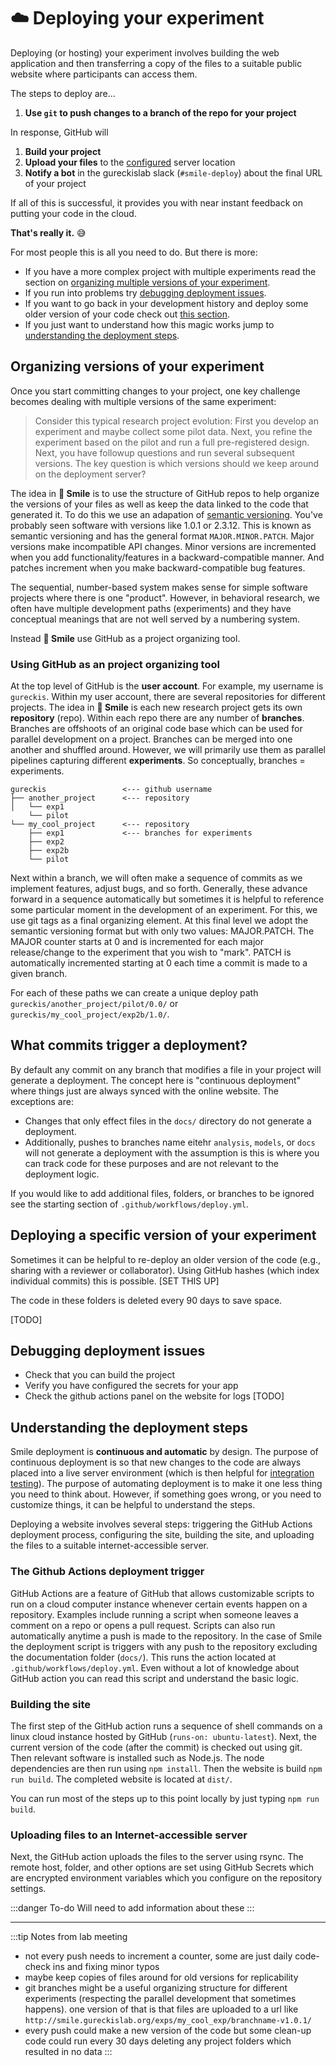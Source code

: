 

# :cloud: Deploying your experiment

Deploying (or hosting) your experiment involves building the web application and then transferring a copy of the files to a suitable public website where participants can access them.

The steps to deploy are... 
1. **Use `git` to push changes to a branch of the repo for your project**


In response, GitHub will 
1. **Build your project**
1. **Upload your files** to the [configured](/configuration) server location
1. **Notify a bot** in the gureckislab slack (`#smile-deploy`) about the final URL of your project 

<DarkModeImage imgfile='./images/deploy-steps.png' caption="steps for building"/>

If all of this is successful, it provides you with near instant feedback on putting your code in the cloud.

**That's really it.** :sweat_smile:

For most people this is all you need to do.  But there is more:
- If you have a more complex project with multiple experiments read the section on [organizing multiple versions of your experiment](#organizing-versions-of-your-experiment).  
- If you run into problems try [debugging deployment issues](#debugging-deployment-issues).  
- If you want to go back in your development history and deploy some older version of your code check out [this section](#deploying-a-specific-version-of-your-experiment). 
- If you just want to understand how this magic works jump to [understanding the deployment steps](#understanding-the-deployment-steps).


## Organizing versions of your experiment

Once you start committing changes to your project, one key challenge becomes dealing with multiple versions of the same experiment:

> Consider this typical research project evolution: First you develop an experiment and maybe collect some pilot data.  Next, you refine the experiment based on the pilot and run a full pre-registered design.  Next, you have followup questions and run several subsequent versions.  The key question is which versions should we keep around on the deployment server? 

The idea in **🫠 Smile** is to use the structure of GitHub repos to help organize the versions of your files as well as keep the data linked to the code that generated it.  To do this we use an adapation of [semantic versioning](https://semver.org).  You've probably seen software with versions like 1.0.1 or 2.3.12.  This is known as semantic versioning and has the general format `MAJOR.MINOR.PATCH`.  Major versions make incompatible API changes.  Minor versions are incremented when you add functionality/features in a backward-compatible manner.  And patches increment when you make backward-compatible bug features.

The sequential, number-based system makes sense for simple software projects where there is one "product".  However, in behavioral research, we often have multiple development paths (experiments) and they have conceptual meanings that are not well served by a numbering system.


<DarkModeImage imgfile='./images/branchingexps.png' caption="branching structure of typical behavioral experiment"/>


Instead **🫠 Smile** use GitHub as a project organizing tool.


### Using GitHub as an project organizing tool


At the top level of GitHub is the **user account**.  For example, my username is `gureckis`.  Within my user account, there are several repositories for different projects.  The idea in **🫠 Smile** is each new research project gets its own **repository** (repo). Within each repo there are any number of **branches**.  Branches are offshoots of an original code base which can be used for parallel development on a project.  Branches can be merged into one another and shuffled around.  However, we will primarily use them as parallel pipelines capturing different **experiments**.  So conceptually, branches = experiments.  


```
gureckis                 <--- github username
├── another_project      <--- repository
│   └── exp1
    └── pilot      
└── my_cool_project      <--- repository
    ├── exp1             <--- branches for experiments
    ├── exp2
    ├── exp2b
    └── pilot
```


Next within a branch, we will often make a sequence of commits as we implement features, adjust bugs, and so forth.  Generally, these advance forward in a sequence automatically but sometimes it is helpful to reference some particular moment in the development of an experiment.  For this, we use git tags as a final organizing element.  At this final level we adopt the semantic versioning format but with only two values: MAJOR.PATCH.  The MAJOR counter starts at 0 and is incremented for each major release/change to the experiment that you wish to "mark".  PATCH is automatically incremented starting at 0 each time a commit is made to a given branch.


For each of these paths we can create a unique deploy path
`gureckis/another_project/pilot/0.0/` or `gureckis/my_cool_project/exp2b/1.0/`.




## What commits trigger a deployment?

By default any commit on any branch that modifies a file in your project will generate a deployment.  The concept here is "continuous deployment" where things just are always synced with the online website.  The exceptions are: 
- Changes that only effect files in the `docs/` directory do not generate a deployment.
- Additionally, pushes to branches name eitehr `analysis`, `models`, or `docs` will not generate a deployment with the assumption is this is where you can track code for these purposes and are not relevant to the deployment logic.

If you would like to add additional files, folders, or branches to be ignored see the starting section of `.github/workflows/deploy.yml`.


## Deploying a specific version of your experiment

Sometimes it can be helpful to re-deploy an older version of the code (e.g., sharing with a reviewer or collaborator).  Using GitHub hashes (which index individual commits) this is possible. [SET THIS UP]

The code in these folders is deleted every 90 days to save space.

[TODO]



## Debugging deployment issues

- Check that you can build the project
- Verify you have configured the secrets for your app
- Check the github actions panel on the website for logs
[TODO]

## Understanding the deployment steps
 
Smile deployment is **continuous and automatic** by design.  The purpose of continuous deployment is so that new changes to the code are always placed into a live server environment (which is then helpful for [integration testing](/testing)).
The purpose of automating deployment is to make it one less thing you need to think about.  However, if something goes wrong, or you need to customize things, it can be helpful to understand the steps.

Deploying a website involves several steps: triggering the GitHub Actions deployment process, configuring the site, building the site, and uploading the files to a suitable internet-accessible server.

### The Github Actions deployment trigger

GitHub Actions are a feature of GitHub that allows customizable scripts to run on a cloud computer instance whenever certain events happen on a repository.  Examples include running a script when someone leaves a comment on a repo or opens a pull request.  Scripts can also run automatically anytime a push is made to the repository.  In the case of Smile the deployment script is triggers with any push to the repository excluding the documentation folder (`docs/`).  This runs the action located at `.github/workflows/deploy.yml`.  Even without a lot of knowledge about GitHub action you can read this script and understand the basic logic.

### Building the site

The first step of the GitHub action runs a sequence of shell commands on a linux cloud instance hosted by GitHub (`runs-on: ubuntu-latest`).
Next, the current version of the code (after the commit) is checked out using git.  Then relevant software is installed such as Node.js.  The node dependencies are then run using `npm install`.  Then the website is build `npm run build`.  The completed website is located at `dist/`.

You can run most of the steps up to this point locally by just typing `npm run build`.

### Uploading files to an Internet-accessible server

Next, the GitHub action uploads the files to the server using rsync.
The remote host, folder, and other options are set using GitHub Secrets which are encrypted environment variables which you configure on the repository settings.

:::danger To-do
Will need to add information about these 
:::


---

:::tip Notes from lab meeting

- not every push needs to increment a counter, some are just daily code-check ins and fixing minor typos
- maybe keep copies of files around for old versions for replicability
- git branches might be a useful organizing structure for different experiments (respecting the parallel development that sometimes happens).  one version of that is that files are uploaded to a url like `http://smile.gureckislab.org/exps/my_cool_exp/branchname-v1.0.1/`
- every push could make a new version of the code but some clean-up code could run every 30 days deleting any project folders which resulted in no data
:::

